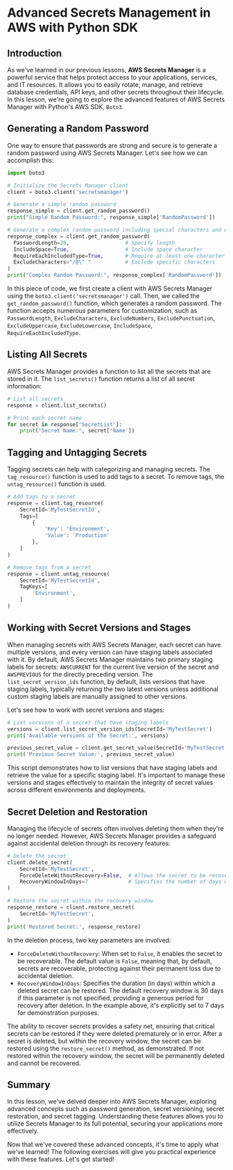 # Advanced Secrets Management in AWS with Python SDK

## Introduction
As we've learned in our previous lessons, **AWS Secrets Manager** is a powerful service that helps protect access to your applications, services, and IT resources. It allows you to easily rotate, manage, and retrieve database credentials, API keys, and other secrets throughout their lifecycle. In this lesson, we're going to explore the advanced features of AWS Secrets Manager with Python's AWS SDK, `Boto3`.

## Generating a Random Password
One way to ensure that passwords are strong and secure is to generate a random password using AWS Secrets Manager. Let's see how we can accomplish this:

```Python
import boto3

# Initialize the Secrets Manager client
client = boto3.client('secretsmanager')

# Generate a simple random password
response_simple = client.get_random_password()
print("Simple Random Password:", response_simple['RandomPassword'])

# Generate a complex random password including special characters and without any ambiguous characters
response_complex = client.get_random_password(
  PasswordLength=20,                  # Specify length
  IncludeSpace=True,                  # Include space character
  RequireEachIncludedType=True,       # Require at least one character from each included type
  ExcludeCharacters="/@\" "           # Exclude specific characters
)
print("Complex Random Password:", response_complex['RandomPassword'])
```

In this piece of code, we first create a client with AWS Secrets Manager using the `boto3.client('secretsmanager')` call. Then, we called the `get_random_password()` function, which generates a random password. The function accepts numerous parameters for customization, such as `PasswordLength`, `ExcludeCharacters`, `ExcludeNumbers`, `ExcludePunctuation`, `ExcludeUppercase`, `ExcludeLowercase`, `IncludeSpace`, `RequireEachIncludedType`.

## Listing All Secrets
AWS Secrets Manager provides a function to list all the secrets that are stored in it. The `list_secrets()` function returns a list of all secret information:

```Python
# List all secrets
response = client.list_secrets()

# Print each secret name
for secret in response['SecretList']:
    print("Secret Name:", secret['Name'])
```

## Tagging and Untagging Secrets
Tagging secrets can help with categorizing and managing secrets. The `tag_resource()` function is used to add tags to a secret. To remove tags, the `untag_resource()` function is used.

```Python
# Add tags to a secret
response = client.tag_resource(
    SecretId='MyTestSecretId',
    Tags=[
        {
            'Key': 'Environment',
            'Value': 'Production'
        },
    ]
)

# Remove tags from a secret
response = client.untag_resource(
    SecretId='MyTestSecretId',
    TagKeys=[
        'Environment',
    ]
)
```

## Working with Secret Versions and Stages
When managing secrets with AWS Secrets Manager, each secret can have multiple versions, and every version can have staging labels associated with it. By default, AWS Secrets Manager maintains two primary staging labels for secrets: `AWSCURRENT` for the current live version of the secret and `AWSPREVIOUS` for the directly preceding version. The `list_secret_version_ids` function, by default, lists versions that have staging labels, typically returning the two latest versions unless additional custom staging labels are manually assigned to other versions.

Let's see how to work with secret versions and stages:

```Python
# List versions of a secret that have staging labels
versions = client.list_secret_version_ids(SecretId='MyTestSecret')
print('Available versions of the Secret:', versions)

previous_secret_value = client.get_secret_value(SecretId='MyTestSecret', VersionStage='AWSPREVIOUS')['SecretString']
print('Previous Secret Value:', previous_secret_value)
```
This script demonstrates how to list versions that have staging labels and retrieve the value for a specific staging label. It's important to manage these versions and stages effectively to maintain the integrity of secret values across different environments and deployments.

## Secret Deletion and Restoration
Managing the lifecycle of secrets often involves deleting them when they're no longer needed. However, AWS Secrets Manager provides a safeguard against accidental deletion through its recovery features:

```Python
# Delete the secret
client.delete_secret(
    SecretId='MyTestSecret',
    ForceDeleteWithoutRecovery=False,  # Allows the secret to be recoverable for a specified period
    RecoveryWindowInDays=7             # Specifies the number of days within which the secret can be recovered
)

# Restore the secret within the recovery window
response_restore = client.restore_secret(
    SecretId='MyTestSecret',
)
print('Restored Secret:', response_restore)
```

In the deletion process, two key parameters are involved:

* `ForceDeleteWithoutRecovery`: When set to `False`, it enables the secret to be recoverable. The default value is `False`, meaning that, by default, secrets are recoverable, protecting against their permanent loss due to accidental deletion.
* `RecoveryWindowInDays`: Specifies the duration (in days) within which a deleted secret can be restored. The default recovery window is 30 days if this parameter is not specified, providing a generous period for recovery after deletion. In the example above, it's explicitly set to 7 days for demonstration purposes.

The ability to recover secrets provides a safety net, ensuring that critical secrets can be restored if they were deleted prematurely or in error. After a secret is deleted, but within the recovery window, the secret can be restored using the `restore_secret()` method, as demonstrated. If not restored within the recovery window, the secret will be permanently deleted and cannot be recovered.

## Summary
In this lesson, we've delved deeper into AWS Secrets Manager, exploring advanced concepts such as password generation, secret versioning, secret restoration, and secret tagging. Understanding these features allows you to utilize Secrets Manager to its full potential, securing your applications more effectively.

Now that we've covered these advanced concepts, it's time to apply what we've learned! The following exercises will give you practical experience with these features. Let's get started!
